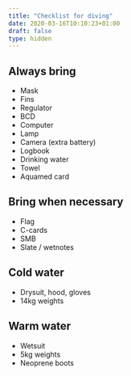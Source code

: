 ```yaml
---
title: "Checklist for diving"
date: 2020-03-16T10:10:23+01:00
draft: false
type: hidden
---
```


## Always bring

- Mask
- Fins
- Regulator
- BCD
- Computer
- Lamp
- Camera (extra battery)
- Logbook
- Drinking water
- Towel
- Aquamed card

## Bring when necessary

- Flag
- C-cards
- SMB
- Slate / wetnotes

## Cold water

- Drysuit, hood, gloves
- 14kg weights

## Warm water

- Wetsuit
- 5kg weights
- Neoprene boots